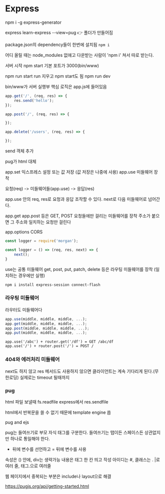 # Express

npm i -g express-generator

express learn-express --view=pug
👉 폴더가 만들어짐

package.json의 dependency들이 한번에 설치됨
`npm i`

어디 올릴 때는 node_modules 없애고 다운받는 사람이 'npm i' 쳐서 따로 받는다.


서버 시작
npm start
기본 포트가 3000(bin/www)

npm run start
run 지우고 npm start도 됨
npm run dev

bin/www가 서버 실행부
핵심 로직은 app.js에 들어있음

```js
app.get('/', (req, res) => {
    res.send('hello');
});

app.post('/', (req, res) => {

});

app.delete('/users', (req, res) => {

});
```
send 객체 추가


pug가 html 대체

app.set
익스프레스 설정 또는 값 저장
(값 저장은 나중에 사용)
app.use
미들웨어 장착


요청(req) -> 
미들웨어들(app.use) ->
응답(res)

app.use 안의 req, res로 요청과 응답 조작할 수 있다.
next로 다음 미들웨어로 넘어간다.

app.get app.post 등은 GET, POST 요청들에만 걸리는 미들웨어를 장착
주소가 붙으면 그 주소와 일치하는 요청만 걸린다

app.options
CORS

```js
const logger = require('morgan');

const logger = () => (req, res, next) => {
    next();
}
```

use는 공통 미들웨어
get, post, put, patch, delete 등은 라우팅 미들웨어를 장착
(일치하는 경우에만 실행)

```
npm i install express-session connect-flash
```


### 라우팅 미들웨어

라우터도 미들웨어다

```js
app.use(middle, middle, middle, ...);
app.get(middle, middle, middle, ...);
app.post(middle, middle, middle, ...);
app.put(middle, middle, middle, ...);
```

```
app.use('/abc') + router.get('/df') = GET /abc/df
app.use('/') + router.post('/') = POST /
```

### 404와 에러처리 미들웨어

next도 하지 않고 res 메서드도 사용하지 않으면 클라이언트는 계속 기다리게 된다.(무한로딩)
실제로는 timeout 될때까지


### pug

html 파일 보낼때 fs.readfile
express에서 res.sendfile

html에서 반복문을 쓸 수 없기 때문에 template engine 씀

pug and ejs

pug는 들여쓰기로 부모 자식 태그를 구분한다.
들여쓰기는 탭이든 스페이스든 상관없지만 하나로 통일해야 한다.

- 뒤에 변수를 선언하고
= 뒤에 변수를 사용

속성은 () 안에, div는 생략가능
내용은 태그 한 칸 띄고 작성
아이디는 #, 클래스는 .
|로 여러 줄, 태그.으로 여러줄


웹 페이지에서 중복되는 부분은 include나 layout으로 해결

https://pugjs.org/api/getting-started.html


